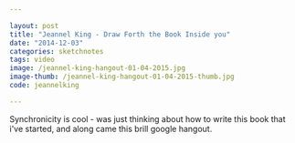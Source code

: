 ```yaml
---

layout: post
title: "Jeannel King - Draw Forth the Book Inside you"
date: "2014-12-03"
categories: sketchnotes
tags: video
image: /jeannel-king-hangout-01-04-2015.jpg
image-thumb: /jeannel-king-hangout-01-04-2015-thumb.jpg
code: jeannelking

---
```


Synchronicity is cool - was just thinking about how to write this book that i've started, and along came this brill google hangout.
